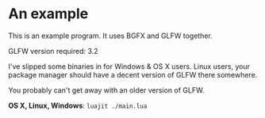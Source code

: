 # An example

This is an example program. It uses BGFX and GLFW together.

GLFW version required: 3.2

I've slipped some binaries in for Windows & OS X users. Linux users,
your package manager should have a decent version of GLFW there somewhere.

You probably can't get away with an older version of GLFW.

**OS X, Linux, Windows**: `luajit ./main.lua`
